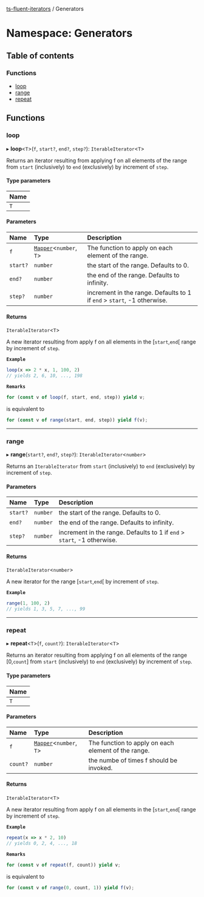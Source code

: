[ts-fluent-iterators](../README.md) / Generators

# Namespace: Generators

## Table of contents

### Functions

- [loop](Generators.md#loop)
- [range](Generators.md#range)
- [repeat](Generators.md#repeat)

## Functions

### loop

▸ **loop**\<`T`\>(`f`, `start?`, `end?`, `step?`): `IterableIterator`\<`T`\>

Returns an iterator resulting from applying f on all elements of the range
from `start` (inclusively) to `end` (exclusively) by increment of `step`.

#### Type parameters

| Name |
| :------ |
| `T` |

#### Parameters

| Name | Type | Description |
| :------ | :------ | :------ |
| `f` | [`Mapper`](../README.md#mapper)\<`number`, `T`\> | The function to apply on each element of the range. |
| `start?` | `number` | the start of the range. Defaults to 0. |
| `end?` | `number` | the end of the range. Defaults to infinity. |
| `step?` | `number` | increment in the range. Defaults to 1 if `end` > `start`, -1 otherwise. |

#### Returns

`IterableIterator`\<`T`\>

A new iterator resulting from apply f on all elements in the [`start`,`end`[ range by increment of `step`.

**`Example`**

```ts
loop(x => 2 * x, 1, 100, 2)
// yields 2, 6, 10, ..., 198
```

**`Remarks`**

```ts
for (const v of loop(f, start, end, step)) yield v;
```
is equivalent to
```ts
for (const v of range(start, end, step)) yield f(v);
```

___

### range

▸ **range**(`start?`, `end?`, `step?`): `IterableIterator`\<`number`\>

Returns an `IterableIterator` from `start` (inclusively) to `end` (exclusively) by increment of `step`.

#### Parameters

| Name | Type | Description |
| :------ | :------ | :------ |
| `start?` | `number` | the start of the range. Defaults to 0. |
| `end?` | `number` | the end of the range. Defaults to infinity. |
| `step?` | `number` | increment in the range. Defaults to 1 if `end` > `start`, -1 otherwise. |

#### Returns

`IterableIterator`\<`number`\>

A new iterator for the range [`start`,`end`[ by increment of `step`.

**`Example`**

```ts
range(1, 100, 2)
// yields 1, 3, 5, 7, ..., 99
```

___

### repeat

▸ **repeat**\<`T`\>(`f`, `count?`): `IterableIterator`\<`T`\>

Returns an iterator resulting from applying f on all elements of the range [0,`count`]
from `start` (inclusively) to `end` (exclusively) by increment of `step`.

#### Type parameters

| Name |
| :------ |
| `T` |

#### Parameters

| Name | Type | Description |
| :------ | :------ | :------ |
| `f` | [`Mapper`](../README.md#mapper)\<`number`, `T`\> | The function to apply on each element of the range. |
| `count?` | `number` | the numbe of times f should be invoked. |

#### Returns

`IterableIterator`\<`T`\>

A new iterator resulting from apply f on all elements in the [`start`,`end`[ range by increment of `step`.

**`Example`**

```ts
repeat(x => x * 2, 10)
// yields 0, 2, 4, ..., 18
```

**`Remarks`**

```ts
for (const v of repeat(f, count)) yield v;
```
is equivalent to
```ts
for (const v of range(0, count, 1)) yield f(v);
```
